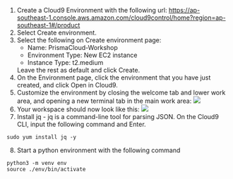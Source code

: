 1. Create a Cloud9 Environment with the following url:
https://ap-southeast-1.console.aws.amazon.com/cloud9control/home?region=ap-southeast-1#/product
2. Select Create environment.
3. Select the following on Create environment page:
    * Name: PrismaCloud-Workshop
    * Environment Type: New EC2 instance
    * Instance Type: t2.medium
    <Insert Image>
    Leave the rest as default and click Create.
4. On the Environment page, click the environment that you have just created, and click Open in Cloud9.
5. Customize the environment by closing the welcome tab and lower work area, and opening a new terminal tab in the main work area:
![](/resources/c9before.png!raw=true)
6. Your workspace should now look like this:
![](/resources/c9after.png!raw=true)
7. Install jq - jq is a command-line tool for parsing JSON. On the Cloud9 CLI, input the following command and Enter. 
```
sudo yum install jq -y
```
8. Start a python environment with the following command
```
python3 -m venv env
source ./env/bin/activate 
```